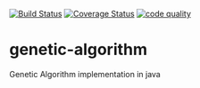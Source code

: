 [![Build Status](https://travis-ci.org/vjroby/downloader.svg?branch=master)](https://travis-ci.org/vjroby/genetic-algorithm)
[![Coverage Status](https://coveralls.io/repos/github/vjroby/genetic-algorithm/badge.svg?branch=master)](https://coveralls.io/github/vjroby/genetic-algorithm?branch=master)
[![code quality](https://sonarcloud.io/api/project_badges/measure?project=fr.pturpin.lambdastring%3Alambda-string&metric=alert_status)](https://sonarcloud.io/dashboard?id=ro.robertgabriel%3Agenetic-algorithm)

# genetic-algorithm
Genetic Algorithm implementation in java
